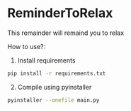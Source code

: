 # ReminderToRelax
This remainder will remaind you to relax

How to use?:
1) Install requirements
```bash
pip install -r requirements.txt
```
2) Compile using pyinstaller
```bash
pyinstaller --onefile main.py
```